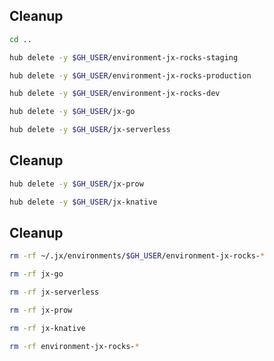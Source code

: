 ## Cleanup

```bash
cd ..

hub delete -y $GH_USER/environment-jx-rocks-staging

hub delete -y $GH_USER/environment-jx-rocks-production

hub delete -y $GH_USER/environment-jx-rocks-dev

hub delete -y $GH_USER/jx-go

hub delete -y $GH_USER/jx-serverless
```


## Cleanup

```bash
hub delete -y $GH_USER/jx-prow

hub delete -y $GH_USER/jx-knative
```


## Cleanup

```bash
rm -rf ~/.jx/environments/$GH_USER/environment-jx-rocks-*

rm -rf jx-go

rm -rf jx-serverless

rm -rf jx-prow

rm -rf jx-knative

rm -rf environment-jx-rocks-*
```

<!--
unset KUBECONFIG

gcloud container clusters delete jx-rocks --region us-east1 --quiet

gcloud compute disks delete --zone us-east1-b $(gcloud compute disks \
    list --filter="zone:us-east1-b AND -users:*" \
    --format="value(id)") --quiet
gcloud compute disks delete --zone us-east1-c $(gcloud compute disks \
    list --filter="zone:us-east1-c AND -users:*" \
    --format="value(id)") --quiet
gcloud compute disks delete --zone us-east1-d $(gcloud compute disks \
    list --filter="zone:us-east1-d AND -users:*" \
    --format="value(id)") --quiet
-->